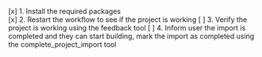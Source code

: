 [x] 1. Install the required packages  
[x] 2. Restart the workflow to see if the project is working
[ ] 3. Verify the project is working using the feedback tool
[ ] 4. Inform user the import is completed and they can start building, mark the import as completed using the complete_project_import tool